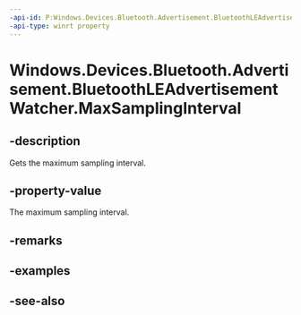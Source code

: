 ----api-id: P:Windows.Devices.Bluetooth.Advertisement.BluetoothLEAdvertisementWatcher.MaxSamplingInterval
-api-type: winrt property
---<!-- Property syntaxpublic Windows.Foundation.TimeSpan MaxSamplingInterval { get; }--># Windows.Devices.Bluetooth.Advertisement.BluetoothLEAdvertisementWatcher.MaxSamplingInterval## -descriptionGets the maximum sampling interval.## -property-valueThe maximum sampling interval.## -remarks## -examples## -see-also